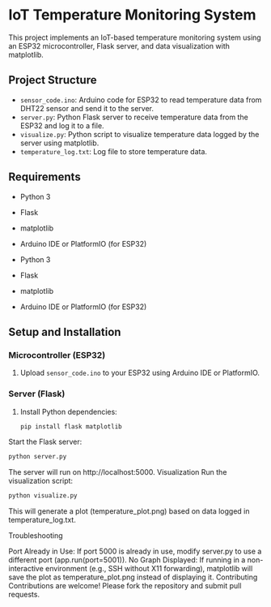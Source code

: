 # IoT Temperature Monitoring System

This project implements an IoT-based temperature monitoring system using an ESP32 microcontroller, Flask server, and data visualization with matplotlib.

## Project Structure

- `sensor_code.ino`: Arduino code for ESP32 to read temperature data from DHT22 sensor and send it to the server.
- `server.py`: Python Flask server to receive temperature data from the ESP32 and log it to a file.
- `visualize.py`: Python script to visualize temperature data logged by the server using matplotlib.
- `temperature_log.txt`: Log file to store temperature data.

## Requirements

- Python 3
- Flask
- matplotlib
- Arduino IDE or PlatformIO (for ESP32)

- Python 3 <i class="fab fa-python"></i>
- Flask <i class="fab fa-flask"></i>
- matplotlib <i class="fab fa-chart-line"></i>
- Arduino IDE or PlatformIO (for ESP32) <i class="fab fa-arduino"></i>

## Setup and Installation

### Microcontroller (ESP32)

1. Upload `sensor_code.ino` to your ESP32 using Arduino IDE or PlatformIO.

### Server (Flask)

1. Install Python dependencies:
   ```bash
   pip install flask matplotlib
Start the Flask server:
 ```bash
python server.py
 ```

The server will run on http://localhost:5000.
Visualization
Run the visualization script:
 ```bash
python visualize.py
 ```

This will generate a plot (temperature_plot.png) based on data logged in temperature_log.txt.

Troubleshooting

Port Already in Use: If port 5000 is already in use, modify server.py to use a different port (app.run(port=5001)).
No Graph Displayed: If running in a non-interactive environment (e.g., SSH without X11 forwarding), matplotlib will save the plot as temperature_plot.png instead of displaying it.
Contributing
Contributions are welcome! Please fork the repository and submit pull requests.
